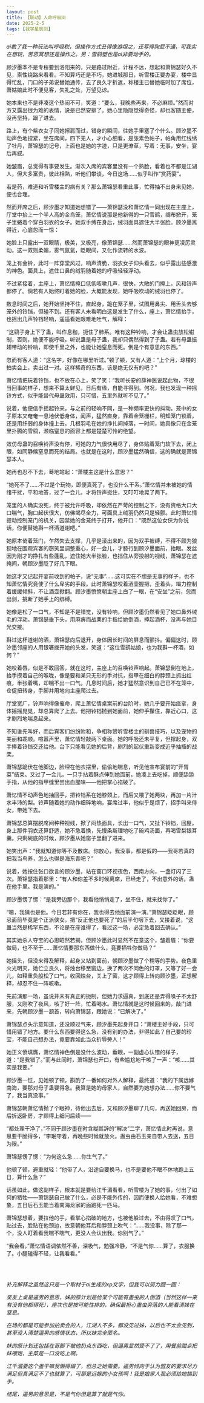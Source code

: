 ```yaml
---
layout: post
title: 【联动】人命呼吸间
date: 2025-2-5
tags: [我学星辰剑]
---
```


*ai教了我一种玩法叫呼吸税，但操作方式丑得像游坦之，还写得狗屁不通，可我实在想玩，苦思冥想还是操作之。另：雪鹞塑也是ai非要动手的。*

顾汐墨本不是专程要到洛阳来的，只是路过附近，计程不远，想起和萧锦瑟好久不见，索性绕路来看看。不知算巧还是不巧，她进城那日，听雪楼正要办宴，楼中显得忙乱，门口的子弟说替她通传，去了良久才折返，称楼主已替她临时加了席位，萧姑娘此时不便见客，失礼之处，万望见谅。

她本来也不是非凑这个热闹不可，笑道：“要么，我晚些再来，不必麻烦。”然而对方又露出很为难的表情，说是已然安排了。她心里隐隐觉得奇怪，却也客随主便，没再坚持，跟了进去。

路上，有个紫衣女子同她擦肩而过，错身的瞬间，往她手里塞了个什么。顾汐墨不动声色地捏紧，坐在席间，四下无人，才小心细看，是张素色帕子，帕角用红线绣了牡丹，萧锦瑟的记号，上面也是她的字迹，只是更潦草，写着：无事，安坐，宴后再叙。

她皱眉，总觉得有事要发生。渐次入席的宾客里没有一个熟脸，看着也不都是江湖人，但大多富贵，彼此相熟，听他们攀谈，今日这场……似乎叫作“赏药宴”。

若是药，难道和听雪楼主的病有关？那么萧锦瑟看重此事，忙得抽不出身来见她，便也合理。

然而开席之后，顾汐墨才知道她想错了——萧锦瑟没和萧忆情一同出现在主座上，厅堂中抬上一个半人高的金鸟笼，萧忆情说那是他新得的一只雪鹞，绸布掀开，笼子里蜷着个穿白羽衣的女子。她双手缚在身后，绒羽面具遮住大半张脸。顾汐墨离得近，心底忽而一惊：

她脸上只露出一双眼睛，极美，又极亮，像萧锦瑟……然而萧锦瑟的眼神更凌厉灵动，这一双则柔媚，雾气氤氲，眨眼间，又化作流转的水波。

笼上有金铃，此时一阵穿堂风过，响声清脆，羽衣女子仰头看去，似乎露出些感激的神色。面具上，遮住口鼻的绒羽随着她的呼吸轻轻浮动。

不过紧接着，主座上，萧忆情掩口低低咳嗽几声，很快，大敞的门掩上，风和铃声都停了。倘若有人始终盯着她的脸，大概能发现，她呼吸吹动的绒羽也停了。

数息时间之后，她开始坚持不住，直起身，跪在笼子里，试图用鼻尖、用舌头去够笼外的铃铛，但碰不到。还有客人未看明白这是发生了什么，座上，萧忆情抬手，也摇出几声铃铛轻响，遥遥看她艰难地吐气，解释：

“这鹞子身上下了蛊，叫作息枷，扼住了肺系。唯有这种铃响，才会让蛊虫放松钳制，否则，她便不能呼吸。听说蛊是母子蛊，我却只偶然得到了子蛊。若有母蛊振翅带动的铃响，即使千里之外，也能让她窒息而死。倒是个有意思的东西。”

忽而有客人道：“这名字，好像在哪里听过。”顿了顿，又有人道：“上个月，琼楼的拍卖会上，卖出过一对。这样稀奇的东西，该是绝无仅有的吧？”

萧忆情把玩着铃铛，也不放在心上，笑了笑：“我听长安的薛神医说起此物，不很当回事的样子，想来不算太鲜见，日后有缘，自能寻得到。何况，我也发现一种摇铃方式，似乎能替代母蛊效用，只可惜，五里外就听不见了。”

说着，他便信手摇起铃来，与之前的轻响不同，是一种频率更快的抖动。笼中的女子原本又奄奄一息地伏低身体，闻声，猛然直身，靠着金笼栅栏，明知笼门锁着，还是用纤弱的身体撞上去。几根羽毛在她的挣扎间掉落，一时间，她真像只在金笼里扑腾的雪鹞，濒临窒息的面容上都是楚楚可怜的绝望。

效仿母蛊的召唤铃声没有停，可她的力气很快用尽了，身体贴着笼门软下去，闭上眼，如同静候窒息而死的结局。也就是在这时，顾汐墨猛然确信，这的确就是萧锦瑟本人。

她再也忍不下去，蓦地站起：“萧楼主这是什么意思？”

“她死不了……不过是个玩物，即便真死了，也没什么干系。”萧忆情并未被她的情绪干扰，平和地答，过了一会儿，才将铃声扼住，又叮叮地晃了两下。

笼里的人确实没死，终于被允许呼吸，却依然在严苛的控制之下，没有资格大口大口喘气，胸口起伏很大，仿佛竭尽全力，可面具上绒羽仍然只是轻颤。此时萧忆情摁动控制笼门的机关，囚禁她的金笼终于打开，他开口：“既然这位女侠为你说话，你便替她斟一杯酒道谢吧。”

她原本倚着笼门，乍然失去支撑，几乎是滚出来的，因为双手被缚，不得不颇为狼狈地在围观宾客的窃笑里调整重心，好一会儿，才膝行到顾汐墨面前，抬眼。发丝因为刚才的挣扎有些蓬乱，遮住她大半张脸，也挡住从旁投射的视线，萧锦瑟在遮掩间，朝顾汐墨眨了好几下眼。

她这才又记起开宴前收到的帕子，说“无事”……这可实在不想是无事的样子，也不知萧忆情究竟使了什么卑劣的手段。此时萧锦瑟咬着酒壶握把，歪着头，竭力控制着缓缓倾斜，不让酒壶掀翻。顾汐墨愤愤朝主座上白了一眼，在“安坐”之前，忽而出剑，挑断了她手上的绑缚。

她像是松了一口气，不知是不是错觉，没有铃响，但顾汐墨仍然看见了她口鼻外绒毛的浮动。萧锦瑟垂下头，用麻痹而战栗的手指给她倒酒，捧起酒杯，没再与她目光交接。

斟过这杯道谢的酒，萧锦瑟向后退开，身体因长时间的屏息而颤抖。偏偏这时，顾汐墨邻座的人用银箸拨开她的头发，笑道：“这位雪鹞姑娘，也为我斟一杯酒，如何？”

她咬着唇，似是不敢回答，就在这时，主座上的召唤铃声响起。萧锦瑟倒在地上，抬手摸着自己的喉咙，像是要和某只无形的手对抗，指甲在细白的脖颈上抓出红痕，半张着嘴，却喘不出一口气。几息时间后，她才猛然意识到自己已不在笼中，仓促扭转身，手脚并用地向主座爬过去。

厅堂宽广，铃声响得像催命，爬上萧忆情桌案前的台阶时，她几乎要开始痉挛，身体摇摇晃晃，却总算爬了上去。他把铃铛抛到她面前，她伸手攥住，靠近心口，这才剧烈地喘息起来。

不知谁先叫好，而后宾客们纷纷附和，争相称赞听雪楼主的驯兽技巧，以及宠物的美丽和乖顺。喧嚣声里，萧忆情轻敲两下桌面。她的呼吸还未平复，但撑起身，双手捧着铃铛交还给他。台下只能看见她的后背，剧烈的起伏重新变成近乎抽搐的战栗。

萧锦瑟跪伏在他脚边，脸埋在他衣摆里，偷偷地喘息，听见他宣布宴前的“开胃菜”结束。又过了一会儿，一只手拈着酥点伸到她面前，她凑上去吃掉，顺便舔舔手指，从他的指甲缝里尝出血腥味——他把掌心掐破了。

萧忆情不动声色地抽回手，把铃铛系在她脖颈上，而后又喂了她两块，再加一片汁水丰沛的梨。铃声随着她的动作细碎地响，宴席过半，他似乎是烦了，招手叫来侍女，带她下去。

萧锦瑟总算摆脱席间种种视线，掀了闷热面具，长出一口气，又扯下铃铛，回屋。身上那件羽衣还算舒适，她不急着换，先慢条斯理地吃了碗鸡汤面，再喝雪梨银耳羹。只剩碗底的时候，顾汐墨从她窗子里翻了进来。

她笑出声：“我就知道你等不及散席。你放心，我没事，都是假的——我哥若真的把我当鸟养，怎么也得是海东青吧？”

说着，她按住张口欲言的顾汐墨，站在窗口环视夜色，西南方向，一盏灯闪了三次。萧锦瑟指着那里：“有人和你差不多时候离席，已经走了，不出意外的话，蛊在他手里。我是演的。”

顾汐墨愣了愣：“是我旁边那个，我看他悄悄走了，坐不住，就来找你了。”

“嗯，我猜也是他。今日若非有你在，我也得去他面前演一演。”萧锦瑟眨眨眼，顾忌面前毕竟是个正派侠女，把“反正他也要死了”的后半句咽下去，又接着说，“这蛊当然是稀罕东西，不论是在座谁得了，看过这一场，必定急着回去确认。”

其实她杀人夺宝的心思昭然若揭，但顾汐墨此时显然不在意这个，皱着眉：“你要做局，也不至于……萧忆情要那东西做什么，竟要牺牲你做局？”

她摇头，但没来得及解释，起身又站到窗前，朝顾汐墨做了个稍等的手势。夜色里火光明灭，她伫立良久，将烛台移至窗边，换了两次不同色的灯罩，又等了好一会儿，如释重负般松了口气，收回烛台，关上了窗，这才顾得上转向顾汐墨，正想解释，却忍不住一阵咳嗽。

先前演那一场，虽说并未有真正的扼制，但她力求逼真，到底还是弄得嗓子不太舒服，又刚吹了夜风，咳了好一阵，忙着喝水。萧忆情就是这时候回来的，敲门进来，先朝顾汐墨一颔首，转向萧锦瑟，跟她说：“已解决了。”

萧锦瑟点头示意知道，还没顺过气来，顾汐墨先起身开口：“萧楼主好手段，只可惜用错了地方。要什么东西要得这么急，没有别的办法，非得如此？自己要的珍宝，不能自己想办法，竟要靠如此当众折辱旁人！”

她正义愤填膺，萧忆情神色倒是没什么波动，垂眼，一副虚心认错的样子，道：“是我错了。”而与此同时，萧锦瑟也开口，有些尴尬地干咳了一声：“咳……其实是我要。”

顾汐墨一怔，见她顿了顿，斟酌了一番如何对外人解释，最终道：“我的下属远嫁南海，要那对母子蛊要得急。我算是她的母家人，自然要为她想办法……你不要气了，我当真没事。”

萧锦瑟朝萧忆情抛了个眼神，待他出去后，又和顾汐墨聊了几句，再送她回房，而后折返卧房，才顾得上细问后续——

“都处理干净了，”不同于顾汐墨在时含糊其辞的“解决”二字，萧忆情此时再说，意思要干脆得多，“李珉守着，再晚些时候就放火。蛊虫由石玉亲自带人去送，五日为限。”

萧锦瑟愣了愣：“为何这么急……你生气了。”

他顿了顿，避重就轻：“他带了人，沿途自要换马，也不是要他不眠不休地跑上五日，算什么急？”

话虽如此，做这副样子，根本就是要给江千湄看看，听雪楼为了她的事，付出了如何的牺牲——萧锦瑟自己做了什么，必是不能外传的，因而便换人给她看，不难想象，五日后石玉能当着南海龙家的面跑死一匹马。

萧锦瑟想着，要拉他的手，看掌心掐破的地方，也被他躲过去，不由得叹了口气，贴过去，脸贴在他颈边，故意朝他耳后和脖颈上吹气：“……我没事，除了那一个，没人盯着看我喘不喘气，更没人会认出我。你别气了。”

“我会看，”萧忆情语调依然不善，深吸气，勉强冷静，“不是气你……算了，衣服换了。小腿磕得不轻，让我看看。”

<br>
<br>

*补充解释之虽然这只是一个取材于ai生成的xp文学，但我可以努力圆一圆：*

*亲友上桌是逼男的意思，妹的原计划是给某个可能有蛊虫的人倒酒（当然这样一来有没有他都得死），座次也是按可能性排的，确保最担心蛊虫旁落的人能看清妹在窒息。*

*在场的都是可能参加拍卖会的人，江湖人不多，都没见过妹，以后也不太会见到，甚至没人清楚逼男的感情状态，所以妹完全匿名。*

*妹的原计划还包括在哥脚下被他扔点东西吃，但逼男显然受不了了，用餐前甜点把妹喂饱，主菜是一口没吃上啊。*

*江千湄要这个蛊干嘛我懒得编了，但总之她需要。逼男倾向于认为盟友的要求尽力满足但真满足不了也就算了，可那是远嫁的小女孩啊！我是娘家人我必须给她搞到手。*

*结尾，逼男的意思是，不是气你但是算了就是气你。*
